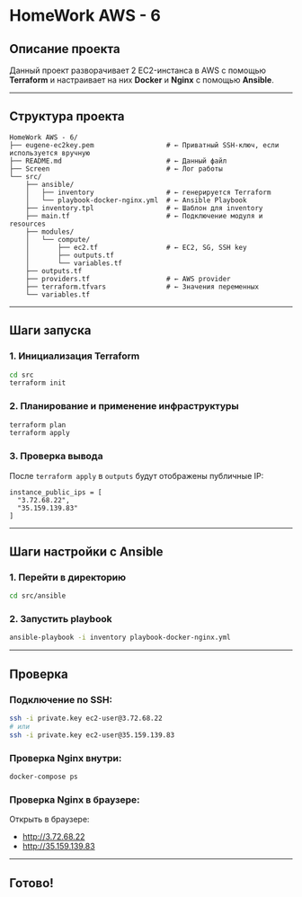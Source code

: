 # HomeWork AWS - 6

## Описание проекта

Данный проект разворачивает 2 EC2-инстанса в AWS с помощью **Terraform** и настраивает на них **Docker** и **Nginx** с помощью **Ansible**.

---

## Структура проекта

```
HomeWork AWS - 6/
├── eugene-ec2key.pem                  # ← Приватный SSH-ключ, если используется вручную
├── README.md                          # ← Данный файл
├── Screen                             # ← Лог работы
└── src/
    ├── ansible/
    │   ├── inventory                  # ← генерируется Terraform
    │   └── playbook-docker-nginx.yml  # ← Ansible Playbook
    ├── inventory.tpl                  # ← Шаблон для inventory
    ├── main.tf                        # ← Подключение модуля и resources
    ├── modules/
    │   └── compute/
    │       ├── ec2.tf                 # ← EC2, SG, SSH key
    │       ├── outputs.tf
    │       └── variables.tf
    ├── outputs.tf
    ├── providers.tf                   # ← AWS provider
    ├── terraform.tfvars               # ← Значения переменных
    └── variables.tf
```

---

## Шаги запуска

### 1. Инициализация Terraform

```bash
cd src
terraform init
```

### 2. Планирование и применение инфраструктуры

```bash
terraform plan
terraform apply
```

### 3. Проверка вывода

После `terraform apply` в `outputs` будут отображены публичные IP:

```
instance_public_ips = [
  "3.72.68.22",
  "35.159.139.83"
]
```

---

## Шаги настройки с Ansible

### 1. Перейти в директорию

```bash
cd src/ansible
```

### 2. Запустить playbook

```bash
ansible-playbook -i inventory playbook-docker-nginx.yml
```

---

## Проверка

### Подключение по SSH:

```bash
ssh -i private.key ec2-user@3.72.68.22
# или
ssh -i private.key ec2-user@35.159.139.83
```

### Проверка Nginx внутри:

```bash
docker-compose ps
```

### Проверка Nginx в браузере:

Открыть в браузере:

- http://3.72.68.22
- http://35.159.139.83

---

## Готово!
